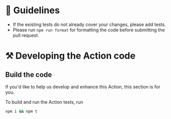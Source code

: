 # 📖 Guidelines

-   If the existing tests do not already cover your changes, please add tests.
-   Please run `npm run format` for formatting the code before submitting the pull request.

# ⚒️ Developing the Action code

## Build the code

If you'd like to help us develop and enhance this Action, this section is for you.

To build and run the Action tests, run

```bash
npm i && npm t
```
